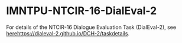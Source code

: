 # IMNTPU-NTCIR-16-DialEval-2
For details of the NTCIR-16 Dialogue Evaluation Task (DialEval-2), see [here](https://dialeval-2.github.io/DCH-2/taskdetails)https://dialeval-2.github.io/DCH-2/taskdetails.

